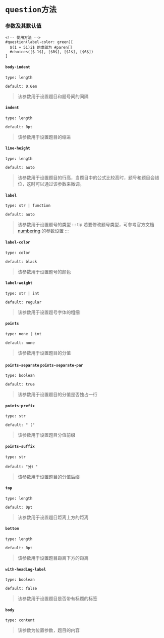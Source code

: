# `question方法`
### 参数及其默认值
```typst
<!-- 使用方法 -->
#question(label-color: green)[
  $(1 + 5i)i$ 的虚部为 #paren[]
  #choices([$-1$], [$0$], [$1$], [$6$])
]
```
#### `body-indent`

`type: length`

`default: 0.6em`
>该参数用于设置题目和题号间的间隔

#### `indent`

`type: length`

`default: 0pt`
>该参数用于设置题目的缩进

#### `line-height`

`type: length`

`default: auto`
>该参数用于设置题目的行高，当题目中的公式比较高时，题号和题目会错位，这时可以通过该参数来微调。

#### `label`

`type: str | function`

`default: auto`
>该参数用于设置题号的类型
::: tip
若要修改题号类型，可参考官方文档 [numbering](https://typst.app/docs/reference/model/numbering/) 的参数设置
:::
#### `label-color`

`type: color`

`default: black`
>该参数用于设置题号的颜色

#### `label-weight`

`type: str | int`

`default: regular`
>该参数用于设置题号字体的粗细

#### `points`

`type: none | int`

`default: none`
>该参数用于设置题目的分值

#### `points-separate` <Badge type="warning" text="^0.1.3" /> `points-separate-par` <Badge type="warning" text="0.1.0~0.1.2" />

`type: boolean`

`default: true`
>该参数用于设置题目的分值是否独占一行

#### `points-prefix`

`type: str`

`default: " ("`
>该参数用于设置题目分值前缀

#### `points-suffix`

`type: str`

`default: "分）"`
>该参数用于设置题目的分值后缀

#### `top`

`type: length`

`default: 0pt`
>该参数用于设置题目距离上方的距离

#### `bottom`

`type: length`

`default: 0pt`
>该参数用于设置题目距离下方的距离

#### `with-heading-label`

`type: boolean`

`default: false`
>该参数用于设置题目是否带有标题的标签

#### `body`

`type: content`
>该参数为位置参数，题目的内容